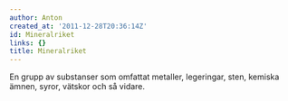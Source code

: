 ```yaml
---
author: Anton
created_at: '2011-12-28T20:36:14Z'
id: Mineralriket
links: {}
title: Mineralriket
---
```


En grupp av substanser som omfattat metaller, legeringar, sten, kemiska ämnen, syror, vätskor och så
vidare.
